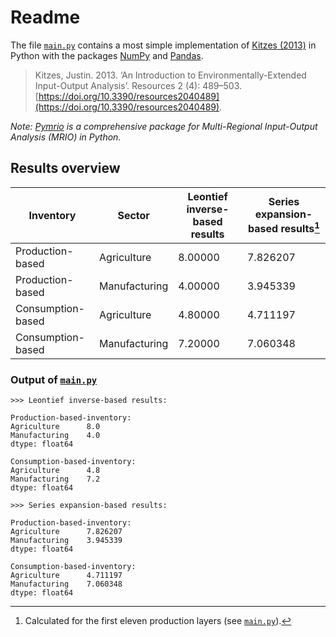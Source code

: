 # Readme

The file [`main.py`](main.py) contains a most simple implementation of [Kitzes (2013)](https://doi.org/10.3390/resources2040489) in Python with the packages [NumPy](https://numpy.org/) and [Pandas](https://pandas.pydata.org/).

> Kitzes, Justin. 2013. ‘An Introduction to Environmentally-Extended Input-Output Analysis’. Resources 2 (4): 489–503. [https://doi.org/10.3390/resources2040489](https://doi.org/10.3390/resources2040489).

_Note: [Pymrio](https://github.com/konstantinstadler/pymrio) is a comprehensive package for Multi-Regional Input-Output Analysis (MRIO) in Python._

## Results overview

| Inventory           | Sector        | Leontief inverse-based results | Series expansion-based results[^1] |
|---------------------|---------------|--------------------------------|------------------------------------|
| Production-based    | Agriculture   | 8.00000                        | 7.826207                           |
| Production-based    | Manufacturing | 4.00000                        | 3.945339                           |
| Consumption-based   | Agriculture   | 4.80000                        | 4.711197                           |
| Consumption-based   | Manufacturing | 7.20000                        | 7.060348                           |

### Output of [`main.py`](main.py)

```Txt
>>> Leontief inverse-based results:

Production-based-inventory:
Agriculture      8.0
Manufacturing    4.0
dtype: float64

Consumption-based-inventory:
Agriculture      4.8
Manufacturing    7.2
dtype: float64

>>> Series expansion-based results:

Production-based-inventory:
Agriculture      7.826207
Manufacturing    3.945339
dtype: float64

Consumption-based-inventory:
Agriculture      4.711197
Manufacturing    7.060348
dtype: float64
```

[^1]: Calculated for the first eleven production layers (see [`main.py`](main.py)).
